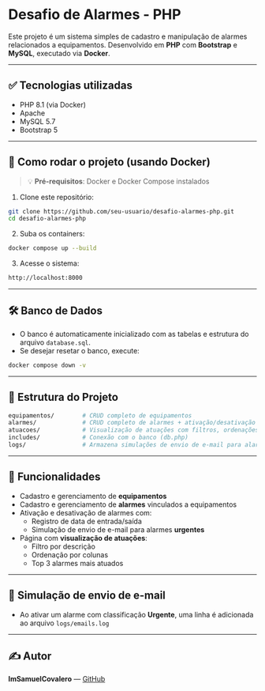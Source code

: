 # Desafio de Alarmes - PHP

Este projeto é um sistema simples de cadastro e manipulação de alarmes relacionados a equipamentos. Desenvolvido em **PHP** com **Bootstrap** e **MySQL**, executado via **Docker**.

---

## ✅ Tecnologias utilizadas

- PHP 8.1 (via Docker)
- Apache
- MySQL 5.7
- Bootstrap 5

---

## 🚀 Como rodar o projeto (usando Docker)

> 💡 **Pré-requisitos**: Docker e Docker Compose instalados

1. Clone este repositório:

```bash
git clone https://github.com/seu-usuario/desafio-alarmes-php.git
cd desafio-alarmes-php
```

2. Suba os containers:

```bash
docker compose up --build
```

3. Acesse o sistema:

```bash
http://localhost:8000
```

---

## 🛠️ Banco de Dados

- O banco é automaticamente inicializado com as tabelas e estrutura do arquivo `database.sql`.
- Se desejar resetar o banco, execute:

```bash
docker compose down -v
```

---

## 📂 Estrutura do Projeto

```bash
equipamentos/        # CRUD completo de equipamentos
alarmes/             # CRUD completo de alarmes + ativação/desativação com simulação de envio de e-mail
atuacoes/            # Visualização de atuações com filtros, ordenações e top 3
includes/            # Conexão com o banco (db.php)
logs/                # Armazena simulações de envio de e-mail para alarmes urgentes
```

---

## 🧠 Funcionalidades

- Cadastro e gerenciamento de **equipamentos**
- Cadastro e gerenciamento de **alarmes** vinculados a equipamentos
- Ativação e desativação de alarmes com:
  - Registro de data de entrada/saída
  - Simulação de envio de e-mail para alarmes **urgentes**
- Página com **visualização de atuações**:
  - Filtro por descrição
  - Ordenação por colunas
  - Top 3 alarmes mais atuados

---

## 📧 Simulação de envio de e-mail

- Ao ativar um alarme com classificação **Urgente**, uma linha é adicionada ao arquivo `logs/emails.log`

---

## ✍️ Autor

**ImSamuelCovalero** — [GitHub](https://github.com/imsamuelcovalero)